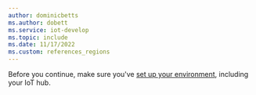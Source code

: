 ```yaml
---
author: dominicbetts
ms.author: dobett
ms.service: iot-develop
ms.topic: include
ms.date: 11/17/2022
ms.custom: references_regions
---
```


Before you continue, make sure you've [set up your environment](../articles/iot-develop/set-up-environment.md), including your IoT hub.
